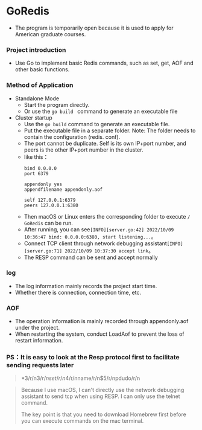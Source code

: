# GoRedis
* The program is temporarily open because it is used to apply for American graduate courses.
### Project introduction
* Use Go to implement basic Redis commands, such as set, get, AOF and other basic functions.
### Method of Application
* Standalone Mode
  * Start the program directly.
  * Or use the `go build ` command to generate an executable file
* Cluster startup
  * Use the `go build` command to generate an executable file.
  * Put the executable file in a separate folder. Note: The folder needs to contain the configuration (redis. conf).
  * The port cannot be duplicate. Self is its own IP+port number, and peers is the other IP+port number in the cluster.
  * like this：
    ```
    bind 0.0.0.0
    port 6379

    appendonly yes
    appendfilename appendonly.aof

    self 127.0.0.1:6379
    peers 127.0.0.1:6380
    ```
  * Then macOS or Linux enters the corresponding folder to execute `/ GoRedis` can be run.
  * After running, you can see`[INFO][server.go:42] 2022/10/09 10:36:47 bind: 0.0.0.0:6380, start listening...`。
  * Connect TCP client through network debugging assistant`[INFO][server.go:71] 2022/10/09 10:37:30 accept link`。
  * The RESP command can be sent and accept normally 
### log
* The log information mainly records the project start time.
* Whether there is connection, connection time, etc.
### AOF
* The operation information is mainly recorded through appendonly.aof under the project.
* When restarting the system, conduct LoadAof to prevent the loss of restart information.

### PS：It is easy to look at the Resp protocol first to facilitate sending requests later
>*3/r/n$3/r/nset/r/n$4/r/nname/r/n$5/r/npdudo/r/n

> Because I use macOS, I can't directly use the network debugging assistant to send tcp when using RESP. I can only use the telnet command.
>
>The key point is that you need to download Homebrew first before you can execute commands on the mac terminal.

